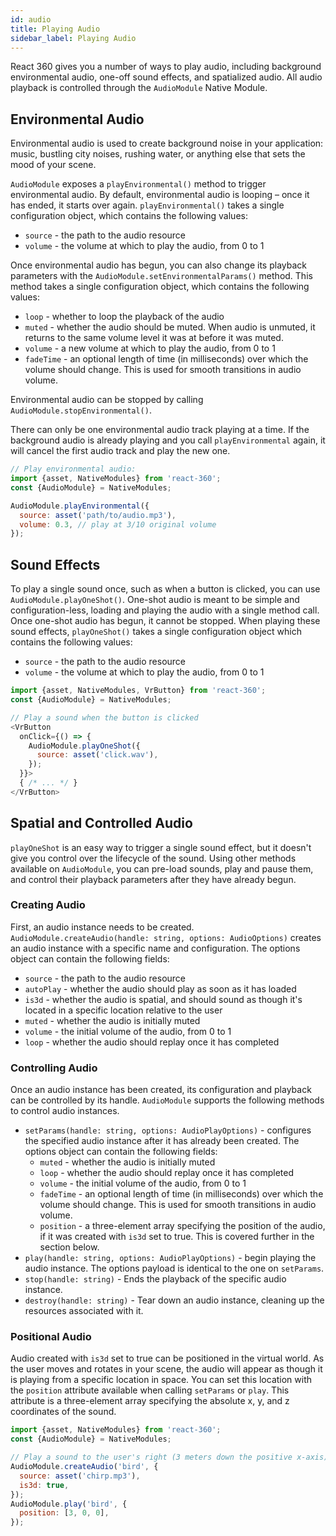 ```yaml
---
id: audio
title: Playing Audio
sidebar_label: Playing Audio
---
```


React 360 gives you a number of ways to play audio, including background environmental audio, one-off sound effects, and spatialized audio. All audio playback is controlled through the `AudioModule` Native Module.

## Environmental Audio

Environmental audio is used to create background noise in your application: music, bustling city noises, rushing water, or anything else that sets the mood of your scene.

`AudioModule` exposes a `playEnvironmental()` method to trigger environmental audio. By default, environmental audio is looping – once it has ended, it starts over again. `playEnvironmental()` takes a single configuration object, which contains the following values:
 - `source` - the path to the audio resource
 - `volume` - the volume at which to play the audio, from 0 to 1

Once environmental audio has begun, you can also change its playback parameters with the `AudioModule.setEnvironmentalParams()` method. This method takes a single configuration object, which contains the following values:
 - `loop` - whether to loop the playback of the audio
 - `muted` - whether the audio should be muted. When audio is unmuted, it returns to the same volume level it was at before it was muted.
 - `volume` - a new volume at which to play the audio, from 0 to 1
 - `fadeTime` - an optional length of time (in milliseconds) over which the volume should change. This is used for smooth transitions in audio volume.

Environmental audio can be stopped by calling `AudioModule.stopEnvironmental()`.

There can only be one environmental audio track playing at a time. If the background audio is already playing and you call `playEnvironmental` again, it will cancel the first audio track and play the new one.

```js
// Play environmental audio:
import {asset, NativeModules} from 'react-360';
const {AudioModule} = NativeModules;

AudioModule.playEnvironmental({
  source: asset('path/to/audio.mp3'),
  volume: 0.3, // play at 3/10 original volume
});
```

## Sound Effects

To play a single sound once, such as when a button is clicked, you can use `AudioModule.playOneShot()`. One-shot audio is meant to be simple and configuration-less, loading and playing the audio with a single method call. Once one-shot audio has begun, it cannot be stopped. When playing these sound effects, `playOneShot()` takes a single configuration object which contains the following values:
 - `source` - the path to the audio resource
 - `volume` - the volume at which to play the audio, from 0 to 1

```js
import {asset, NativeModules, VrButton} from 'react-360';
const {AudioModule} = NativeModules;

// Play a sound when the button is clicked
<VrButton
  onClick={() => {
    AudioModule.playOneShot({
      source: asset('click.wav'),
    });
  }}>
  { /* ... */ }
</VrButton>
```

## Spatial and Controlled Audio

`playOneShot` is an easy way to trigger a single sound effect, but it doesn't give you control over the lifecycle of the sound. Using other methods available on `AudioModule`, you can pre-load sounds, play and pause them, and control their playback parameters after they have already begun.

### Creating Audio

First, an audio instance needs to be created. `AudioModule.createAudio(handle: string, options: AudioOptions)` creates an audio instance with a specific name and configuration. The options object can contain the following fields:

 - `source` - the path to the audio resource
 - `autoPlay` - whether the audio should play as soon as it has loaded
 - `is3d` - whether the audio is spatial, and should sound as though it's located in a specific location relative to the user
 - `muted` - whether the audio is initially muted
 - `volume` - the initial volume of the audio, from 0 to 1
 - `loop` - whether the audio should replay once it has completed

### Controlling Audio

Once an audio instance has been created, its configuration and playback can be controlled by its handle. `AudioModule` supports the following methods to control audio instances.

 - `setParams(handle: string, options: AudioPlayOptions)` - configures the specified audio instance after it has already been created. The options object can contain the following fields:
   - `muted` - whether the audio is initially muted
   - `loop` - whether the audio should replay once it has completed
   - `volume` - the initial volume of the audio, from 0 to 1
   - `fadeTime` - an optional length of time (in milliseconds) over which the volume should change. This is used for smooth transitions in audio volume.
   - `position` - a three-element array specifying the position of the audio, if it was created with `is3d` set to true. This is covered further in the section below.
 - `play(handle: string, options: AudioPlayOptions)` - begin playing the audio instance. The options payload is identical to the one on `setParams`.
 - `stop(handle: string)` - Ends the playback of the specific audio instance.
 - `destroy(handle: string)` - Tear down an audio instance, cleaning up the resources associated with it.

### Positional Audio

Audio created with `is3d` set to true can be positioned in the virtual world. As the user moves and rotates in your scene, the audio will appear as though it is playing from a specific location in space. You can set this location with the `position` attribute available when calling `setParams` or `play`. This attribute is a three-element array specifying the absolute x, y, and z coordinates of the sound.

```js
import {asset, NativeModules} from 'react-360';
const {AudioModule} = NativeModules;

// Play a sound to the user's right (3 meters down the positive x-axis)
AudioModule.createAudio('bird', {
  source: asset('chirp.mp3'),
  is3d: true,
});
AudioModule.play('bird', {
  position: [3, 0, 0],
});
```
